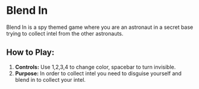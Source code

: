 # Blend In
Blend In is a spy themed game where you are an astronaut in a secret base trying to collect intel from the other astronauts. 


## How to Play:

1. **Controls:**  Use 1,2,3,4 to change color, spacebar to turn invisible.
2. **Purpose:**   In order to collect intel you need to disguise yourself and blend in to collect your intel.

